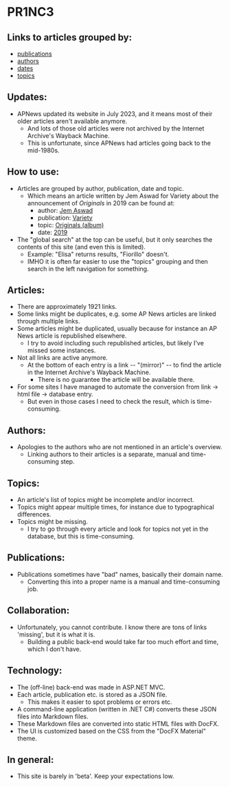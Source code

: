 # PR1NC3

## Links to articles grouped by:

  * [publications](./publications/index.md)
  * [authors](./authors/index.md)
  * [dates](./dates/index.md)
  * [topics](./topics/index.md)

## Updates:

  * APNews updated its website in July 2023, and it means most of their older articles aren't available anymore.
     * And lots of those old articles were not archived by the Internet Archive's Wayback Machine.
     * This is unfortunate, since APNews had articles going back to the mid-1980s.
	 
## How to use:

  * Articles are grouped by author, publication, date and topic.
     * Which means an article written by Jem Aswad for Variety about the announcement of *Originals* in 2019 can be found at:
        * author: [Jem Aswad](https://bjmdotnet.github.io/pr1nc3/authors/jem-aswad/)
        * publication: [Variety](https://bjmdotnet.github.io/pr1nc3/publications/variety/)
        * topic: [Originals (album)](https://bjmdotnet.github.io/pr1nc3/topics/album/originals/)
        * date: [2019](https://bjmdotnet.github.io/pr1nc3/dates/2019/)
  * The "global search" at the top can be useful, but it only searches the contents of this site (and even this is limited).
     * Example: "Elisa" returns results, "Fiorillo" doesn't.
     * IMHO it is often far easier to use the "topics" grouping and then search in the left navigation for something.
	 
## Articles:

  * There are approximately 1921 links.
  * Some links might be duplicates, e.g. some AP News articles are linked through multiple links.
  * Some articles might be duplicated, usually because for instance an AP News article is republished elsewhere.
     * I try to avoid including such republished articles, but likely I've missed some instances.
  * Not all links are active anymore.
     * At the bottom of each entry is a link -- "(mirror)" -- to find the article in the Internet Archive's Wayback Machine.
        * There is no guarantee the article will be available there.
  * For some sites I have managed to automate the conversion from link -> html file -> database entry.
     * But even in those cases I need to check the result, which is time-consuming.
	 
## Authors:

  * Apologies to the authors who are not mentioned in an article's overview.
     * Linking authors to their articles is a separate, manual and time-consuming step.
	 
## Topics:

  * An article's list of topics might be incomplete and/or incorrect.
  * Topics might appear multiple times, for instance due to typographical differences.
  * Topics might be missing. 
     * I try to go through every article and look for topics not yet in the database, but this is time-consuming.
	 
## Publications:

  * Publications sometimes have "bad" names, basically their domain name.
     * Converting this into a proper name is a manual and time-consuming job.
	 
## Collaboration:

  * Unfortunately, you cannot contribute. I know there are tons of links 'missing', but it is what it is. 
     * Building a public back-end would take far too much effort and time, which I don't have.
	 
## Technology:

  * The (off-line) back-end was made in ASP.NET MVC.
  * Each article, publication etc. is stored as a JSON file.
     * This makes it easier to spot problems or errors etc.
  * A command-line application (written in .NET C#) converts these JSON files into Markdown files.
  * These Markdown files are converted into static HTML files with DocFX.
  * The UI is customized based on the CSS from the "DocFX Material" theme.
	 
## In general:

  * This site is barely in 'beta'. Keep your expectations low.

